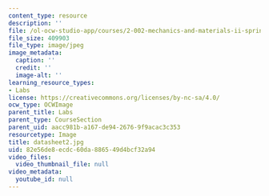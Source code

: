 ```yaml
---
content_type: resource
description: ''
file: /ol-ocw-studio-app/courses/2-002-mechanics-and-materials-ii-spring-2004/82e56de8ecdc60da886549d4bcf32a94_datasheet2.jpg
file_size: 409903
file_type: image/jpeg
image_metadata:
  caption: ''
  credit: ''
  image-alt: ''
learning_resource_types:
- Labs
license: https://creativecommons.org/licenses/by-nc-sa/4.0/
ocw_type: OCWImage
parent_title: Labs
parent_type: CourseSection
parent_uid: aacc981b-a167-de94-2676-9f9acac3c353
resourcetype: Image
title: datasheet2.jpg
uid: 82e56de8-ecdc-60da-8865-49d4bcf32a94
video_files:
  video_thumbnail_file: null
video_metadata:
  youtube_id: null
---
```

